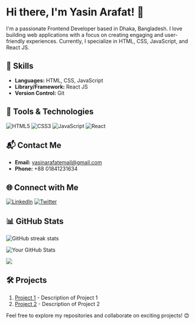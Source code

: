 # Hi there, I'm Yasin Arafat! 👋

I'm a passionate Frontend Developer based in Dhaka, Bangladesh. I love building web applications with a focus on creating engaging and user-friendly experiences. Currently, I specialize in HTML, CSS, JavaScript, and React JS.

## 🚀 Skills

- **Languages:** HTML, CSS, JavaScript
- **Library/Framework:** React JS
- **Version Control:** Git


## 🔧 Tools & Technologies

![HTML5](https://img.shields.io/badge/HTML5-E34F26?style=for-the-badge&logo=html5&logoColor=white)
![CSS3](https://img.shields.io/badge/CSS3-1572B6?style=for-the-badge&logo=css3&logoColor=white)
![JavaScript](https://img.shields.io/badge/JavaScript-F7DF1E?style=for-the-badge&logo=javascript&logoColor=black)
![React](https://img.shields.io/badge/React-61DAFB?style=for-the-badge&logo=react&logoColor=black)

## 📬 Contact Me

- **Email:** yasinarafatemail@gmail.com
- **Phone:** +88 01841231634

## 🌐 Connect with Me


[![LinkedIn](https://img.shields.io/badge/LinkedIn-0077B5?style=for-the-badge&logo=linkedin&logoColor=white)](https://www.linkedin.com/in/yasin-arafat1/)
[![Twitter](https://img.shields.io/badge/Twitter-1DA1F2?style=for-the-badge&logo=twitter&logoColor=white)](https://twitter.com/yourtwitterhandle)

## 📊 GitHub Stats
![GitHub streak stats](https://github-readme-streak-stats.herokuapp.com/?user=yasinarafat99) 


![Your GitHub Stats](https://github-readme-stats.vercel.app/api?username=yasinarafat99&true&count_private=true)

![](https://komarev.com/ghpvc/?username=yasinarafat99&color=green)

## 🛠️ Projects


1. [Project 1](https://github.com/yourusername/project1) - Description of Project 1
2. [Project 2](https://github.com/yourusername/project2) - Description of Project 2

Feel free to explore my repositories and collaborate on exciting projects! 😊


